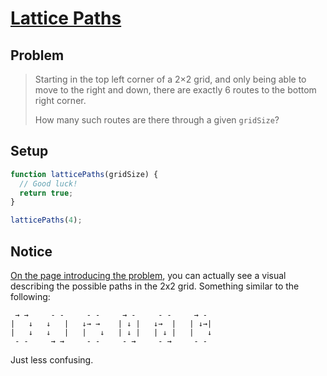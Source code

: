 # [Lattice Paths](https://www.freecodecamp.org/learn/coding-interview-prep/project-euler/problem-15-lattice-paths)

## Problem

> Starting in the top left corner of a 2×2 grid, and only being able to move to the right and down, there are exactly 6 routes to the bottom right corner.
>
> How many such routes are there through a given `gridSize`?

## Setup

```js
function latticePaths(gridSize) {
  // Good luck!
  return true;
}

latticePaths(4);
```

## Notice

[On the page introducing the problem](https://www.freecodecamp.org/learn/coding-interview-prep/project-euler/problem-15-lattice-paths), you can actually see a visual describing the possible paths in the 2x2 grid. Something similar to the following:

```code
 → →     - -     - -     → -     - -     → -
|   ↓   ↓   |   ↓→ →    | ↓ |   ↓→  |   | ↓→|
|   ↓   ↓   |   |   ↓   | ↓ |   | ↓ |   |   ↓
 - -     → →     - -     - →     - →     - -
```

Just less confusing.
